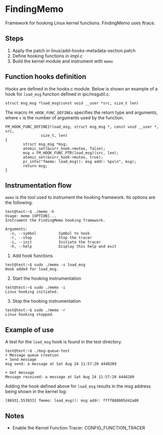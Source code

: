 # FindingMemo

Framework for hooking Linux kernel functions. FindingMemo uses ftrace.

## Steps

1. Apply the patch in linux/add-hooks-metadata-section.patch
2. Define hooking functions in *impl.c*
3. Build the kernel module and instrument with `memo`

## Function hooks definition

Hooks are defined in the hooks.c module. Below is shown an example of a hook for `load_msg` function defined in ipc/msgutil.c:

`struct msg_msg *load_msg(const void __user *src, size_t len)`

The macro `FM_HOOK_FUNC_DEFINEx` specifies the return type and arguments, where `x` is the number of arguments used by the function.

```
FM_HOOK_FUNC_DEFINE2(load_msg, struct msg_msg *, const void __user *, src,
                size_t, len)
{
        struct msg_msg *msg;
        atomic_set(&curr_hook->mutex, false);
        msg = FM_HOOK_FUNC_PTR(load_msg)(src, len);
        atomic_set(&curr_hook->mutex, true);
        pr_info("fmemo: load_msg(): msg addr: %px\n", msg);
        return msg;
}
```

## Instrumentation flow

`memo` is the tool used to instrument the hooking framework. Its options are the following:

```
test@test:~$ ./memo -h
Usage: memo [OPTION]...
Instrument the FindingMemo hooking framework.

Arguments:
  -s, --symbol          Symbol to hook
  -r, --stop            Stop the tracer
  -i, --init            Initiate the tracer
  -h, --help            Display this help and exit
```

1.  Add hook functions

```
test@test:~$ sudo ./memo -s load_msg
Hook added for load_msg.
```

2. Start the hooking instrumentation

```
test@test:~$ sudo ./memo -i
Linux hooking initiated.
```

3. Stop the hooking instrumentation

```
test@test:~$ sudo ./memo -r
Linux hooking stopped.
```


## Example of use


A test for the `load_msg` hook is found in the test directory.

```
test@test:~$ ./msg-queue-test
+ Message queue creation
+ Send message
msg send: a message at Sat Aug 24 11:57:20 4448289

+ Get message
Message received: a message at Sat Aug 24 11:57:20 4448289
```

Adding the hook defined above for `load_msg` results in the msg address being shown in the kernel log:

```
[86931.553933] fmemo: load_msg(): msg addr: ffff888005d42a80
```


## Notes

* Enable the Kernel Function Tracer: CONFIG_FUNCTION_TRACER

